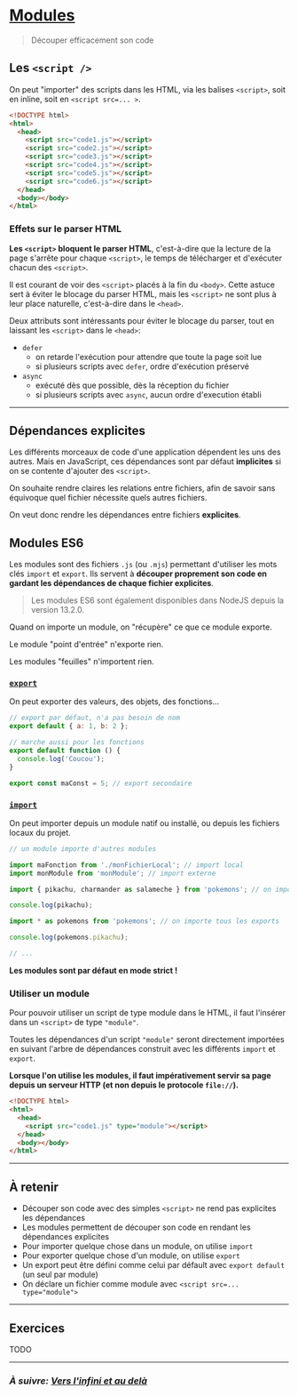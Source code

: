 # [Modules](https://developer.mozilla.org/fr/docs/Web/JavaScript/Guide/Modules)

> Découper efficacement son code

## Les `<script />`

On peut "importer" des scripts dans les HTML, via les balises `<script>`, soit en inline, soit en `<script src=... >`.

```html
<!DOCTYPE html>
<html>
  <head>
    <script src="code1.js"></script>
    <script src="code2.js"></script>
    <script src="code3.js"></script>
    <script src="code4.js"></script>
    <script src="code5.js"></script>
    <script src="code6.js"></script>
  </head>
  <body></body>
</html>
```

### Effets sur le parser HTML

**Les `<script>` bloquent le parser HTML**, c'est-à-dire que la lecture de la page s'arrête pour chaque `<script>`, le temps de télécharger et d'exécuter chacun des `<script>`.

Il est courant de voir des `<script>` placés à la fin du `<body>`. Cette astuce sert à éviter le blocage du parser HTML, mais les `<script>` ne sont plus à leur place naturelle, c'est-à-dire dans le `<head>`.

Deux attributs sont intéressants pour éviter le blocage du parser, tout en laissant les `<script>` dans le `<head>`:

- `defer`
  - on retarde l'exécution pour attendre que toute la page soit lue
  - si plusieurs scripts avec `defer`, ordre d'exécution préservé
- `async`
  - exécuté dès que possible, dès la réception du fichier
  - si plusieurs scripts avec `async`, aucun ordre d'execution établi

---

## Dépendances explicites

Les différents morceaux de code d'une application dépendent les uns des autres. Mais en JavaScript, ces dépendances sont par défaut **implicites** si on se contente d'ajouter des `<script>`.

On souhaite rendre claires les relations entre fichiers, afin de savoir sans équivoque quel fichier nécessite quels autres fichiers.

On veut donc rendre les dépendances entre fichiers **explicites**.

## Modules ES6

Les modules sont des fichiers `.js` (ou `.mjs`) permettant d'utiliser les mots clés `import` et `export`. Ils servent à **découper proprement son code en gardant les dépendances de chaque fichier explicites**.

> Les modules ES6 sont également disponibles dans NodeJS depuis la version 13.2.0.

Quand on importe un module, on "récupère" ce que ce module exporte.

Le module "point d'entrée" n'exporte rien.

Les modules "feuilles" n'importent rien.

### [`export`](https://developer.mozilla.org/fr/docs/Web/JavaScript/Reference/Instructions/export)

On peut exporter des valeurs, des objets, des fonctions...

```js
// export par défaut, n'a pas besoin de nom
export default { a: 1, b: 2 };

// marche aussi pour les fonctions
export default function () {
  console.log('Coucou');
}

export const maConst = 5; // export secondaire
```

### [`import`](https://developer.mozilla.org/fr/docs/Web/JavaScript/Reference/Instructions/import)

On peut importer depuis un module natif ou installé, ou depuis les fichiers locaux du projet.

```js
// un module importe d'autres modules

import maFonction from './monFichierLocal'; // import local
import monModule from 'monModule'; // import externe

import { pikachu, charmander as salameche } from 'pokemons'; // on importe seulement "pikachu" et "charmander", que je renomme en "salameche"

console.log(pikachu);

import * as pokemons from 'pokemons'; // on importe tous les exports

console.log(pokemons.pikachu);

// ...
```

**Les modules sont par défaut en mode strict !**

### Utiliser un module

Pour pouvoir utiliser un script de type module dans le HTML, il faut l'insérer dans un `<script>` de type `"module"`.

Toutes les dépendances d'un script `"module"` seront directement importées en suivant l'arbre de dépendances construit avec les différents `import` et `export`.

**Lorsque l'on utilise les modules, il faut impérativement servir sa page depuis un serveur HTTP (et non depuis le protocole `file://`).**

```html
<!DOCTYPE html>
<html>
  <head>
    <script src="code1.js" type="module"></script>
  </head>
  <body></body>
</html>
```


---

## À retenir

- Découper son code avec des simples `<script>` ne rend pas explicites les dépendances
- Les modules permettent de découper son code en rendant les dépendances explicites
- Pour importer quelque chose dans un module, on utilise `import`
- Pour exporter quelque chose d'un module, on utilise `export`
- Un export peut être défini comme celui par défault avec `export default` (un seul par module)
- On déclare un fichier comme module avec `<script src=... type="module">`

---

## Exercices

TODO

---

### _À suivre: [Vers l'infini et au delà](../beyond.md)_
